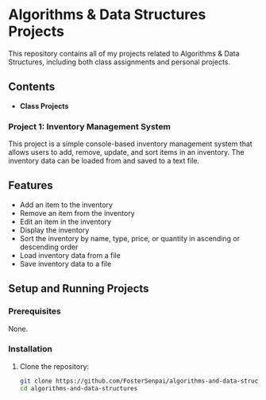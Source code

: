 # Algorithms & Data Structures Projects

This repository contains all of my projects related to Algorithms & Data Structures, including both class assignments and personal projects.

## Contents

- **Class Projects**
### Project 1: Inventory Management System
This project is a simple console-based inventory management system that allows users to add, remove, update, and sort items in an inventory. 
The inventory data can be loaded from and saved to a text file.

## Features

- Add an item to the inventory
- Remove an item from the inventory
- Edit an item in the inventory
- Display the inventory
- Sort the inventory by name, type, price, or quantity in ascending or descending order
- Load inventory data from a file
- Save inventory data to a file
  

## Setup and Running Projects

### Prerequisites
None.

### Installation
1. Clone the repository:
   ```sh
   git clone https://github.com/FosterSenpai/algorithms-and-data-structures.git
   cd algorithms-and-data-structures
